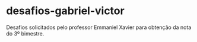 # desafios-gabriel-victor
Desafios solicitados pelo professor Emmaniel Xavier para obtenção da nota do 3º bimestre.
